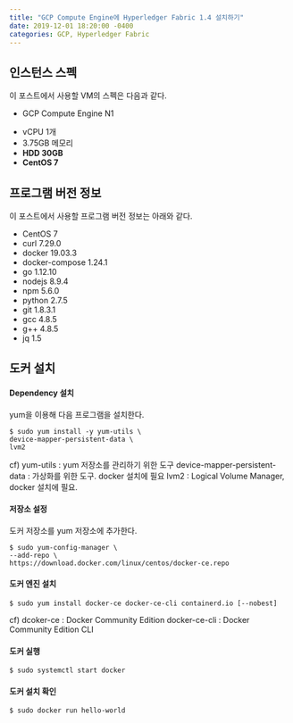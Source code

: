 ```yaml
---
title: "GCP Compute Engine에 Hyperledger Fabric 1.4 설치하기"
date: 2019-12-01 18:20:00 -0400
categories: GCP, Hyperledger Fabric
---
```


## 인스턴스 스펙
이 포스트에서 사용할 VM의 스펙은 다음과 같다.
+ GCP Compute Engine N1
- vCPU 1개
- 3.75GB 메모리
- __HDD 30GB__
- __CentOS 7__


## 프로그램 버전 정보
이 포스트에서 사용할 프로그램 버전 정보는 아래와 같다.
+ CentOS 7
+ curl 7.29.0
+ docker 19.03.3 
+ docker-compose 1.24.1 
+ go 1.12.10 
+ nodejs 8.9.4 
+ npm 5.6.0 
+ python 2.7.5 
+ git 1.8.3.1 
+ gcc 4.8.5 
+ g++ 4.8.5 
+ jq 1.5

## 도커 설치

#### Dependency 설치
yum을 이용해 다음 프로그램을 설치한다.
```
$ sudo yum install -y yum-utils \
device-mapper-persistent-data \
lvm2
```
cf) yum-utils : yum 저장소를 관리하기 위한 도구
    device-mapper-persistent-data : 가상화를 위한 도구. docker 설치에 필요
    lvm2 : Logical Volume Manager, docker 설치에 필요.

#### 저장소 설정
도커 저장소를 yum 저장소에 추가한다.
```
$ sudo yum-config-manager \
--add-repo \
https://download.docker.com/linux/centos/docker-ce.repo
```

#### 도커 엔진 설치
```
$ sudo yum install docker-ce docker-ce-cli containerd.io [--nobest]
```
cf) dcoker-ce : Docker Community Edition
    docker-ce-cli : Docker Community Edition CLI

#### 도커 실행
```
$ sudo systemctl start docker
```

#### 도커 설치 확인
```
$ sudo docker run hello-world
```








